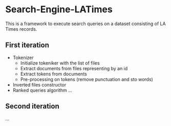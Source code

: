 # Search-Engine-LATimes

This is a framework to execute search queries on a dataset consisting of LA Times records.

## First iteration

- Tokenizer
	- Initialize tokeniker with the list of files 
	- Extract documents from files representing by an id
	- Extract tokens from documents
	- Pre-processing on tokens (remove punctuation and sto words)	
- Inverted files constructor
- Ranked queries algorithm
...

## Second iteration

...

